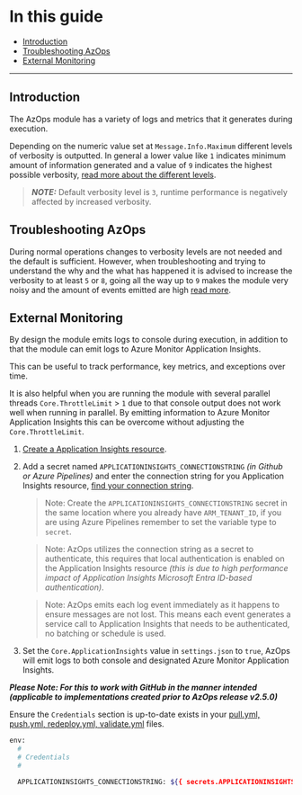 # In this guide

- [Introduction](#introduction)
- [Troubleshooting AzOps](#troubleshooting-azops)
- [External Monitoring](#external-monitoring)

---

## Introduction

The AzOps module has a variety of logs and metrics that it generates during execution.

Depending on the numeric value set at `Message.Info.Maximum` different levels of verbosity is outputted. In general a lower value like `1` indicates minimum amount of information generated and a value of `9` indicates the highest possible verbosity,  [read more about the different levels](https://psframework.org/documentation/documents/psframework/logging/basics/message-levels.html).

  > **_NOTE:_** Default verbosity level is `3`, runtime performance is negatively affected by increased verbosity.


## Troubleshooting AzOps

During normal operations changes to verbosity levels are not needed and the default is sufficient. However, when troubleshooting and trying to understand the why and the what has happened it is advised to increase the verbosity to at least `5` or `8`, going all the way up to `9` makes the module very noisy and the amount of events emitted are high
[read more](https://github.com/azure/azops/wiki/troubleshooting).

## External Monitoring

By design the module emits logs to console during execution, in addition to that the module can emit logs to Azure Monitor Application Insights.

This can be useful to track performance, key metrics, and exceptions over time.

It is also helpful when you are running the module with several parallel threads `Core.ThrottleLimit` > `1` due to that console output does not work well when running in parallel. By emitting information to Azure Monitor Application Insights this can be overcome without adjusting the `Core.ThrottleLimit`.

1. [Create a Application Insights resource](https://learn.microsoft.com/en-us/azure/azure-monitor/app/create-workspace-resource#create-a-workspace-based-resource).
1. Add a secret named `APPLICATIONINSIGHTS_CONNECTIONSTRING` *(in Github or Azure Pipelines)* and enter the connection string for you Application Insights resource, [find your connection string](https://learn.microsoft.com/en-us/azure/azure-monitor/app/sdk-connection-string?tabs=dotnet5#find-your-connection-string).
    > Note: Create the `APPLICATIONINSIGHTS_CONNECTIONSTRING` secret in the same location where you already have `ARM_TENANT_ID`, if you are using Azure Pipelines remember to set the variable type to `secret`.

    > Note: AzOps utilizes the connection string as a secret to authenticate, this requires that local authentication is enabled on the Application Insights resource *(this is due to high performance impact of Application Insights Microsoft Entra ID-based authentication)*.

    > Note: AzOps emits each log event immediately as it happens to ensure messages are not lost. This means each event generates a service call to Application Insights that needs to be authenticated, no batching or schedule is used.
1. Set the `Core.ApplicationInsights` value in `settings.json` to `true`, AzOps will emit logs to both console and designated  Azure Monitor Application Insights.

**_Please Note: For this to work with GitHub in the manner intended (applicable to implementations created prior to AzOps release v2.5.0)_**

Ensure the `Credentials` section is up-to-date exists in your [pull.yml,
push.yml, redeploy.yml, validate.yml](https://github.com/Azure/AzOps-Accelerator/blob/main/.github/workflows) files.
```bash
env:
  #
  # Credentials
  #

  APPLICATIONINSIGHTS_CONNECTIONSTRING: ${{ secrets.APPLICATIONINSIGHTS_CONNECTIONSTRING }}
```